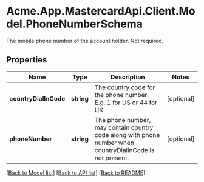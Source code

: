 # Acme.App.MastercardApi.Client.Model.PhoneNumberSchema
The mobile phone number of the account holder. Not required.

## Properties

Name | Type | Description | Notes
------------ | ------------- | ------------- | -------------
**countryDialInCode** | **string** | The country code for the phone number. E.g. 1 for US or 44 for UK. | [optional] 
**phoneNumber** | **string** | The phone number, may contain country code along with phone number when countryDialInCode is not present. | [optional] 

[[Back to Model list]](../README.md#documentation-for-models) [[Back to API list]](../README.md#documentation-for-api-endpoints) [[Back to README]](../README.md)


